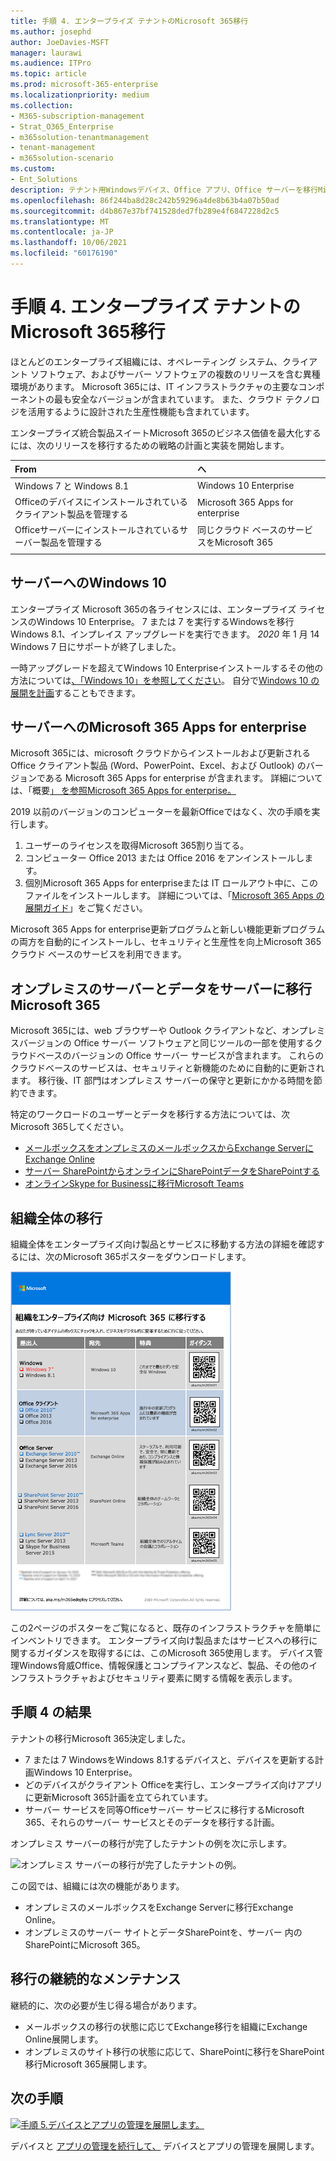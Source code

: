 ```yaml
---
title: 手順 4. エンタープライズ テナントのMicrosoft 365移行
ms.author: josephd
author: JoeDavies-MSFT
manager: laurawi
ms.audience: ITPro
ms.topic: article
ms.prod: microsoft-365-enterprise
ms.localizationpriority: medium
ms.collection:
- M365-subscription-management
- Strat_O365_Enterprise
- m365solution-tenantmanagement
- tenant-management
- m365solution-scenario
ms.custom:
- Ent_Solutions
description: テナント用Windowsデバイス、Office アプリ、Office サーバーを移行Microsoft 365します。
ms.openlocfilehash: 86f244ba8d28c242b59296a4de8b63b4a07b50ad
ms.sourcegitcommit: d4b867e37bf741528ded7fb289e4f6847228d2c5
ms.translationtype: MT
ms.contentlocale: ja-JP
ms.lasthandoff: 10/06/2021
ms.locfileid: "60176190"
---
```

# <a name="step-4-migration-for-your-microsoft-365-for-enterprise-tenants"></a>手順 4. エンタープライズ テナントのMicrosoft 365移行

ほとんどのエンタープライズ組織には、オペレーティング システム、クライアント ソフトウェア、およびサーバー ソフトウェアの複数のリリースを含む異種環境があります。 Microsoft 365には、IT インフラストラクチャの主要なコンポーネントの最も安全なバージョンが含まれています。 また、クラウド テクノロジを活用するように設計された生産性機能も含まれています。

エンタープライズ統合製品スイートMicrosoft 365のビジネス価値を最大化するには、次のリリースを移行するための戦略の計画と実装を開始します。

| From | へ |
|:-------|:-----|
| Windows 7 と Windows 8.1 | Windows 10 Enterprise |
| Officeのデバイスにインストールされているクライアント製品を管理する | Microsoft 365 Apps for enterprise |
| Officeサーバーにインストールされているサーバー製品を管理する | 同じクラウド ベースのサービスをMicrosoft 365 |
|  |  |

## <a name="migrating-to-windows-10"></a>サーバーへのWindows 10

エンタープライズ Microsoft 365の各ライセンスには、エンタープライズ ライセンスのWindows 10 Enterprise。 7 または 7 を実行するWindowsを移行Windows 8.1、インプレイス アップグレードを実行できます。 *2020* 年 1 月 14 Windows 7 日にサポートが終了しました。 

一時アップグレードを超えてWindows 10 Enterpriseインストールするその他の方法については[、「Windows 10」を参照してください](/windows/deployment/windows-10-deployment-scenarios)。 自分で[Windows 10 の展開を計画](/windows/deployment/planning/)することもできます。

## <a name="migrating-to-microsoft-365-apps-for-enterprise"></a>サーバーへのMicrosoft 365 Apps for enterprise

Microsoft 365には、microsoft クラウドからインストールおよび更新される Office クライアント製品 (Word、PowerPoint、Excel、および Outlook) のバージョンである Microsoft 365 Apps for enterprise が含まれます。 詳細については、「概要[」 を参照Microsoft 365 Apps for enterprise。](/deployoffice/about-microsoft-365-apps)

2019 以前のバージョンのコンピューターを最新Officeではなく、次の手順を実行します。

1. ユーザーのライセンスを取得Microsoft 365割り当てる。
2. コンピューター Office 2013 または Office 2016 をアンインストールします。
3. 個別Microsoft 365 Apps for enterpriseまたは IT ロールアウト中に、このファイルをインストールします。 詳細については、「[Microsoft 365 Apps の展開ガイド](/deployoffice/deployment-guide-microsoft-365-apps)」をご覧ください。

Microsoft 365 Apps for enterprise更新プログラムと新しい機能更新プログラムの両方を自動的にインストールし、セキュリティと生産性を向上Microsoft 365クラウド ベースのサービスを利用できます。

## <a name="migrating-on-premises-servers-and-data-to-microsoft-365"></a>オンプレミスのサーバーとデータをサーバーに移行Microsoft 365

Microsoft 365には、web ブラウザーや Outlook クライアントなど、オンプレミスバージョンの Office サーバー ソフトウェアと同じツールの一部を使用するクラウドベースのバージョンの Office サーバー サービスが含まれます。 これらのクラウドベースのサービスは、セキュリティと新機能のために自動的に更新されます。 移行後、IT 部門はオンプレミス サーバーの保守と更新にかかる時間を節約できます。

特定のワークロードのユーザーとデータを移行する方法については、次Microsoft 365してください。

- [メールボックスをオンプレミスのメールボックスからExchange ServerにExchange Online](/exchange/hybrid-deployment/move-mailboxes)
- [サーバー SharePointからオンラインにSharePointデータをSharePointする](/sharepointmigration/migrate-to-sharepoint-online)
- [オンラインSkype for Businessに移行Microsoft Teams](/microsoftteams/migration-interop-guidance-for-teams-with-skype)

## <a name="transition-your-entire-organization"></a>組織全体の移行

組織全体をエンタープライズ向け製品とサービスに移動する方法の詳細を確認するには、次のMicrosoft 365ポスターをダウンロードします。

[![ポスターへの移行を示Microsoft 365画像。](../media/microsoft-365-overview/transition-org-to-m365.png)](https://download.microsoft.com/download/2/c/7/2c7bcc04-aae3-4604-9707-1ffff66b9851/transition-org-to-m365.pdf)

この2ページのポスターをご覧になると、既存のインフラストラクチャを簡単にインベントリできます。 エンタープライズ向け製品またはサービスへの移行に関するガイダンスを取得するには、このMicrosoft 365使用します。 デバイス管理Windows脅威Office、情報保護とコンプライアンスなど、製品、その他のインフラストラクチャおよびセキュリティ要素に関する情報を表示します。

## <a name="results-of-step-4"></a>手順 4 の結果

テナントの移行Microsoft 365決定しました。

- 7 または 7 WindowsをWindows 8.1するデバイスと、デバイスを更新する計画Windows 10 Enterprise。
- どのデバイスがクライアント Officeを実行し、エンタープライズ向けアプリに更新Microsoft 365計画を立てられています。
- サーバー サービスを同等Officeサーバー サービスに移行するMicrosoft 365、それらのサーバー サービスとそのデータを移行する計画。

オンプレミス サーバーの移行が完了したテナントの例を次に示します。

![オンプレミス サーバーの移行が完了したテナントの例。](../media/tenant-management-overview/tenant-management-tenant-build-step4.png)

この図では、組織には次の機能があります。

- オンプレミスのメールボックスをExchange Serverに移行Exchange Online。
- オンプレミスのサーバー サイトとデータSharePointを、サーバー 内のSharePointにMicrosoft 365。

## <a name="ongoing-maintenance-for-migration"></a>移行の継続的なメンテナンス

継続的に、次の必要が生じ得る場合があります。

- メールボックスの移行の状態に応じてExchange移行を組織にExchange Online展開します。
- オンプレミスのサイト移行の状態に応じて、SharePointに移行をSharePoint移行Microsoft 365展開します。

## <a name="next-step"></a>次の手順

[![手順 5.デバイスとアプリの管理を展開します。](../media/tenant-management-overview/tenant-management-step-grid-device-mgmt.png)](tenant-management-device-management.md)

デバイスと [アプリの管理を続行して、](tenant-management-device-management.md) デバイスとアプリの管理を展開します。